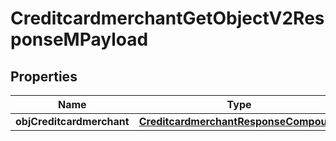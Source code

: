 

# CreditcardmerchantGetObjectV2ResponseMPayload

## Properties

Name | Type | Description | Notes
------------ | ------------- | ------------- | -------------
**objCreditcardmerchant** | [**CreditcardmerchantResponseCompound**](CreditcardmerchantResponseCompound.md) |  | 




